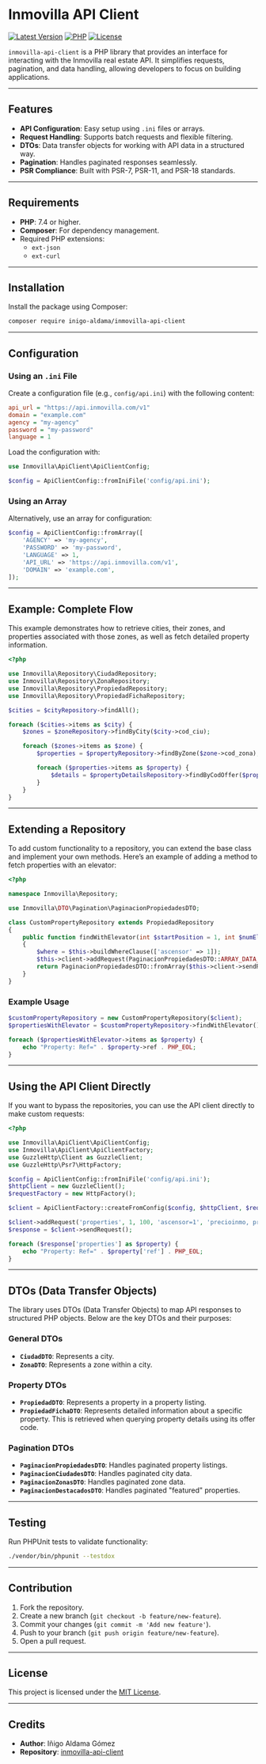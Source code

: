 
# Inmovilla API Client

[![Latest Version](https://img.shields.io/badge/version-1.0.0-blue)]()
[![PHP](https://img.shields.io/badge/php-%5E7.4%20%7C%7C%20%5E8.0-blue)]()
[![License](https://img.shields.io/badge/license-MIT-green)](LICENSE)

`inmovilla-api-client` is a PHP library that provides an interface for interacting with the Inmovilla real estate API. It simplifies requests, pagination, and data handling, allowing developers to focus on building applications.

---

## Features

- **API Configuration**: Easy setup using `.ini` files or arrays.
- **Request Handling**: Supports batch requests and flexible filtering.
- **DTOs**: Data transfer objects for working with API data in a structured way.
- **Pagination**: Handles paginated responses seamlessly.
- **PSR Compliance**: Built with PSR-7, PSR-11, and PSR-18 standards.

---

## Requirements

- **PHP**: 7.4 or higher.
- **Composer**: For dependency management.
- Required PHP extensions:
    - `ext-json`
    - `ext-curl`

---

## Installation

Install the package using Composer:
```bash
composer require inigo-aldama/inmovilla-api-client
```

---

## Configuration

### Using an `.ini` File
Create a configuration file (e.g., `config/api.ini`) with the following content:
```ini
api_url = "https://api.inmovilla.com/v1"
domain = "example.com"
agency = "my-agency"
password = "my-password"
language = 1
```

Load the configuration with:
```php
use Inmovilla\ApiClient\ApiClientConfig;

$config = ApiClientConfig::fromIniFile('config/api.ini');
```

### Using an Array
Alternatively, use an array for configuration:
```php
$config = ApiClientConfig::fromArray([
    'AGENCY' => 'my-agency',
    'PASSWORD' => 'my-password',
    'LANGUAGE' => 1,
    'API_URL' => 'https://api.inmovilla.com/v1',
    'DOMAIN' => 'example.com',
]);
```

---

## Example: Complete Flow

This example demonstrates how to retrieve cities, their zones, and properties associated with those zones, as well as fetch detailed property information.

```php
<?php

use Inmovilla\Repository\CiudadRepository;
use Inmovilla\Repository\ZonaRepository;
use Inmovilla\Repository\PropiedadRepository;
use Inmovilla\Repository\PropiedadFichaRepository;

$cities = $cityRepository->findAll();

foreach ($cities->items as $city) {
    $zones = $zoneRepository->findByCity($city->cod_ciu);

    foreach ($zones->items as $zone) {
        $properties = $propertyRepository->findByZone($zone->cod_zona);

        foreach ($properties->items as $property) {
            $details = $propertyDetailsRepository->findByCodOffer($property->cod_ofer);
        }
    }
}
```

---

## Extending a Repository

To add custom functionality to a repository, you can extend the base class and implement your own methods. Here’s an example of adding a method to fetch properties with an elevator:

```php
<?php

namespace Inmovilla\Repository;

use Inmovilla\DTO\Pagination\PaginacionPropiedadesDTO;

class CustomPropertyRepository extends PropiedadRepository
{
    public function findWithElevator(int $startPosition = 1, int $numElements = 100, string $order = 'precioinmo, precioalq'): PaginacionPropiedadesDTO
    {
        $where = $this->buildWhereClause(['ascensor' => 1]);
        $this->client->addRequest(PaginacionPropiedadesDTO::ARRAY_DATA_KEY, $startPosition, $numElements, $where, $order);
        return PaginacionPropiedadesDTO::fromArray($this->client->sendRequest());
    }
}
```

### Example Usage
```php
$customPropertyRepository = new CustomPropertyRepository($client);
$propertiesWithElevator = $customPropertyRepository->findWithElevator();

foreach ($propertiesWithElevator->items as $property) {
    echo "Property: Ref=" . $property->ref . PHP_EOL;
}
```

---

## Using the API Client Directly

If you want to bypass the repositories, you can use the API client directly to make custom requests:

```php
<?php

use Inmovilla\ApiClient\ApiClientConfig;
use Inmovilla\ApiClient\ApiClientFactory;
use GuzzleHttp\Client as GuzzleClient;
use GuzzleHttp\Psr7\HttpFactory;

$config = ApiClientConfig::fromIniFile('config/api.ini');
$httpClient = new GuzzleClient();
$requestFactory = new HttpFactory();

$client = ApiClientFactory::createFromConfig($config, $httpClient, $requestFactory);

$client->addRequest('properties', 1, 100, 'ascensor=1', 'precioinmo, precioalq');
$response = $client->sendRequest();

foreach ($response['properties'] as $property) {
    echo "Property: Ref=" . $property['ref'] . PHP_EOL;
}
```

---

## DTOs (Data Transfer Objects)

The library uses DTOs (Data Transfer Objects) to map API responses to structured PHP objects. Below are the key DTOs and their purposes:

### General DTOs

- **`CiudadDTO`**: Represents a city.
- **`ZonaDTO`**: Represents a zone within a city.

### Property DTOs

- **`PropiedadDTO`**: Represents a property in a property listing.
- **`PropiedadFichaDTO`**: Represents detailed information about a specific property. This is retrieved when querying property details using its offer code.

### Pagination DTOs

- **`PaginacionPropiedadesDTO`**: Handles paginated property listings.
- **`PaginacionCiudadesDTO`**: Handles paginated city data.
- **`PaginacionZonasDTO`**: Handles paginated zone data.
- **`PaginacionDestacadosDTO`**: Handles paginated "featured" properties.

---

## Testing

Run PHPUnit tests to validate functionality:
```bash
./vendor/bin/phpunit --testdox
```

---

## Contribution

1. Fork the repository.
2. Create a new branch (`git checkout -b feature/new-feature`).
3. Commit your changes (`git commit -m 'Add new feature'`).
4. Push to your branch (`git push origin feature/new-feature`).
5. Open a pull request.

---

## License

This project is licensed under the [MIT License](LICENSE).

---

## Credits

- **Author**: Iñigo Aldama Gómez
- **Repository**: [inmovilla-api-client](https://github.com/inigo-aldama/inmovilla-api-client)
